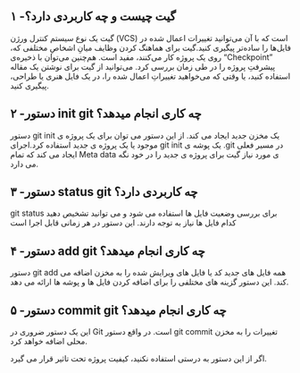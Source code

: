 ## ۱ -گیت چیست و چه کاربردی دارد؟
گیت یک نوع سیستم کنترل ورژن (VCS) است که با آن می‌توانید تغییرات اعمال شده در فایل‌ها را ساده‌تر پیگیری کنید.گیت برای هماهنگ کردن وظایف میانِ اشخاصِ مختلفی که، روی یک پروژه کار می‌کنند، مفید است. هم‌چنین می‌توان با ذخیره‌ی “Checkpoint” پیشرفتِ پروژه را در طی زمان بررسی کرد. می‌توانید از گیت برای نوشتن یک مقاله استفاده کنید، یا وقتی که می‌خواهید تغییراتِ اعمال شده را، در یک فایل هنری یا طراحی، پیگیری کنید.

## ۲ -دستور init git چه کاری انجام میدهد؟
دستور git init یک مخزن جدید ایجاد می کند. از این دستور می توان برای یک پروژه ی موجود یا یک پروژه ی جدید استفاده کرد.اجرای git init یک پوشه ی .git  در مسیر فعلی ایجاد می کند که تمام Meta data ی مورد نیاز گیت برای پروژه ی جدید را در خود نگه می دارد.

## ۳ -دستور status git چه کاربردی دارد؟
git status برای بررسی وضعیت فایل ها استفاده می شود و می توانید تشخیص دهید کدام فایل ها نیاز به توجه دارند. این دستور در هر زمانی قابل اجرا است

## ۴ -دستور add git چه کاری انجام میدهد؟
دستور git add همه فایل های جدید کد یا فایل های ویرایش شده را به مخزن اضافه می کند. این دستور گزینه های مختلفی را برای اضافه کردن فایل ها و پوشه ها ارائه می دهد.

## ۵ -دستور commit git چه کاری انجام میدهد؟
این یک دستور ضروری در Git است. در واقع دستور git commit تغییرات را به مخزن محلی اضافه خواهد کرد.

اگر از این دستور به درستی استفاده نکنید، کیفیت پروژه تحت تاثیر قرار می گیرد.